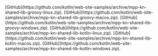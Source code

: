 <span class="multi-language-span" data-lang="groovy" data-os="macos">
[GitHub](https://github.com/kotlin/web-site-samples/archive/mpp-kn-shared-lib-groovy-linux.zip).
</span>
<span class="multi-language-span" data-lang="groovy" data-os="linux">
[GitHub](https://github.com/kotlin/web-site-samples/archive/mpp-kn-shared-lib-groovy-macos.zip).
</span>
<span class="multi-language-span" data-lang="groovy" data-os="windows">
[GitHub](https://github.com/kotlin/web-site-samples/archive/mpp-kn-shared-lib-groovy-windows.zip).
</span>
<span class="multi-language-span" data-lang="kotlin" data-os="macos">
[GitHub](https://github.com/kotlin/web-site-samples/archive/mpp-kn-shared-lib-kotlin-linux.zip).
</span>
<span class="multi-language-span" data-lang="kotlin" data-os="linux">
[GitHub](https://github.com/kotlin/web-site-samples/archive/mpp-kn-shared-lib-kotlin-macos.zip).
</span>
<span class="multi-language-span" data-lang="kotlin" data-os="windows">
[GitHub](https://github.com/kotlin/web-site-samples/archive/mpp-kn-shared-lib-kotlin-windows.zip).
</span>
